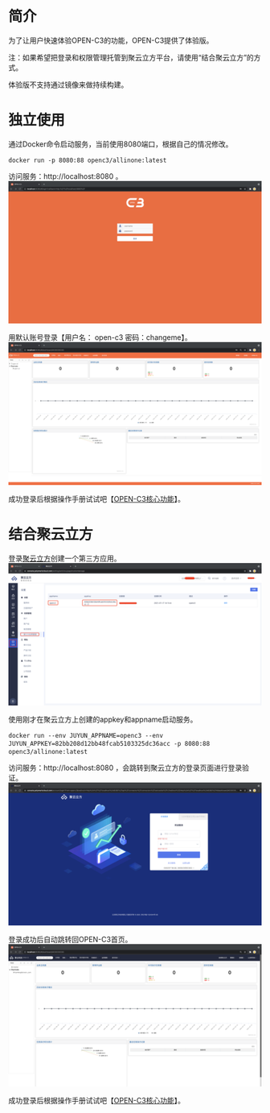 # 简介

为了让用户快速体验OPEN-C3的功能，OPEN-C3提供了体验版。

注：如果希望把登录和权限管理托管到聚云立方平台，请使用“结合聚云立方”的方式。

体验版不支持通过镜像来做持续构建。

# 独立使用

通过Docker命令启动服务，当前使用8080端口，根据自己的情况修改。
```
docker run -p 8080:88 openc3/allinone:latest
```

访问服务：http://localhost:8080 。
![openc3登录](/体验版安装/images/openc3-登录.png)

用默认账号登录【用户名： open-c3 密码：changeme】。
![openc3首页](/体验版安装/images/openc3-首页.png)

成功登录后根据操作手册试试吧【[OPEN-C3核心功能](/核心功能/README.md)】。

# 结合聚云立方

登录[聚云立方](https://www.polymericcloud.com)创建一个第三方应用。
![juyun第三方应用](/体验版安装/images/juyun-第三方应用.png)

使用刚才在聚云立方上创建的appkey和appname启动服务。
```
docker run --env JUYUN_APPNAME=openc3 --env JUYUN_APPKEY=82bb208d12bb48fcab5103325dc36acc -p 8080:88 openc3/allinone:latest
```

访问服务：http://localhost:8080 ，会跳转到聚云立方的登录页面进行登录验证。
![juyun登录](/体验版安装/images/juyun-登录.png)

登录成功后自动跳转回OPEN-C3首页。
![juyun首页](/体验版安装/images/juyun-首页.png)

成功登录后根据操作手册试试吧【[OPEN-C3核心功能](/核心功能/README.md)】。